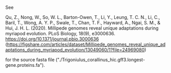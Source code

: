 See 

Qu, Z., Nong, W., So, W. L., Barton-Owen, T., Li, Y., Leung, T. C. N., Li, C., Baril, T., Wong, A. Y. P., Swale, T., Chan, T. F., Hayward, A., Ngai, S. M., & Hui, J. H. L. (2020). Millipede genomes reveal unique adaptations during myriapod evolution. PLoS Biology, 18(9), e3000636. https://doi.org/10.1371/journal.pbio.3000636  
(https://figshare.com/articles/dataset/Millipede_genomes_reveal_unique_adaptations_during_myriapod_evolution/13049060/1?file=24969080)

for the source fasta file ("./Trigoniulus_corallinus_hic.gff3.longest-gene.proteins.fa").
